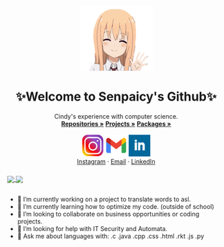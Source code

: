 <br />
<p align="center">
  <a "https://github.com/Senpaicy">
    <img src="images/3.png" alt="Logo" width="170" height="150">
  </a>
  <h1 align="center">✨Welcome to Senpaicy's Github✨</h1>
  <p align="center">
    Cindy's experience with computer science.
    <br />
    <a href="https://github.com/Senpaicy?tab=repositories"><strong>Repositories »</strong></a>
    <a href="https://github.com/Senpaicy?tab=projects"><strong>Projects »</strong></a>
    <a href="https://github.com/Senpaicy?tab=packages"><strong>Packages »</strong></a>
    <br />
    <br />
    <a "https://www.instagram.com/senpaicy/"><img src="images/ig.png" alt="Instagram" width="50" height="50"></a>
    <a "senpaicy@gmail.com"><img src="images/logo-gmail.png" alt="Logo" width="50" height="50"> </a> 
    <a "https://github.com/Senpaicy"> <img src="images/linkedin2.png" alt="Logo" width="50" height="50"></a>
    <br />
    <a href="https://www.instagram.com/senpaicy/">Instagram</a>
    ·
    <a href="senpaicy@gmail.com">Email</a>
    ·
    <a href="https://www.linkedin.com/in/senpaicy/">LinkedIn</a>
  </p>
</p>

###

<a href="https://github.com/senpaicy">
  <img align="center" src="https://github-readme-stats.vercel.app/api?username=senpaicy&theme=dracula&show_icons=true&count_private=true" />
</a>
<a href="https://github.com/senpaicy">
  <img align="center" src="https://github-readme-stats.vercel.app/api/top-langs/?username=senpaicy&theme=dracula&show_icons=true&layout=compact" />
</a>

<!--[![Cindy's Wakatime Stats](https://github-readme-stats.vercel.app/api/wakatime?username=senpaicy&theme=dracula&show_icons=true)](https://github.com/senpaicy/github-readme-stats)-->

##
- 🔭 I’m currently working on a project to translate words to asl.
- 🌱 I’m currently learning how to optimize my code. (outside of school)
- 👯 I’m looking to collaborate on business opportunities or coding projects.
- 🤔 I’m looking for help with IT Security and Automata.
- 💬 Ask me about languages with: .c .java .cpp .css .html .rkt .js .py
